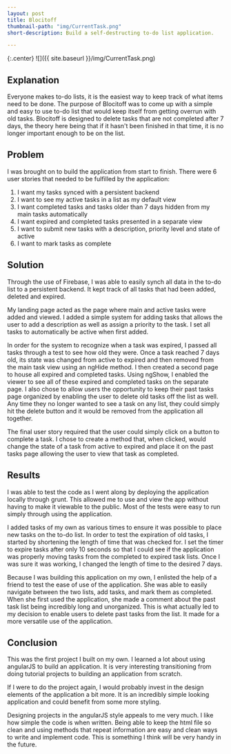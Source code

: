 ```yaml
---
layout: post
title: Blocitoff
thumbnail-path: "img/CurrentTask.png"
short-description: Build a self-destructing to-do list application.

---
```


{:.center}
![]({{ site.baseurl }}/img/CurrentTask.png)

## Explanation

Everyone makes to-do lists, it is the easiest way to keep track of what items need to be done. The purpose of Blocitoff was to come up with a simple and easy to use to-do list that would keep itself from getting overrun with old tasks. Blocitoff is designed to delete tasks that are not completed after 7 days, the theory here being that if it hasn't been finished in that time, it is no longer important enough to be on the list.

## Problem

I was brought on to build the application from start to finish. There were 6 user stories that needed to be fulfilled by the application:

1. I want my tasks synced with a persistent backend
2. I want to see my active tasks in a list as my default view
3. I want completed tasks and tasks older than 7 days hidden from my main tasks automatically
4. I want expired and completed tasks presented in a separate view
5. I want to submit new tasks with a description, priority level and state of active
6. I want to mark tasks as complete 

## Solution

Through the use of Firebase, I was able to easily synch all data in the to-do list to a persistent backend. It kept track of all tasks that had been added, deleted and expired.

My landing page acted as the page where main and active tasks were added and viewed. I added a simple system for adding tasks that allows the user to add a description as well as assign a priority to the task. I set all tasks to automatically be active when first added.

In order for the system to recognize when a task was expired, I passed all tasks through a test to see how old they were. Once a task reached 7 days old, its state was changed from active to expired and then removed from the main task view using an ngHide method. I then created a second page to house all expired and completed tasks. Using ngShow, I enabled the viewer to see all of these expired and completed tasks on the separate page. I also chose to allow users the opportunity to keep their past tasks page organized by enabling the user to delete old tasks off the list as well. Any time they no longer wanted to see a task on any list, they could simply hit the delete button and it would be removed from the application all together. 

The final user story required that the user could simply click on a button to complete a task. I chose to create a method that, when clicked, would change the state of a task from active to expired and place it on the past tasks page allowing the user to view that task as completed.

## Results

I was able to test the code as I went along by deploying the application locally through grunt. This allowed me to use and view the app without having to make it viewable to the public. Most of the tests were easy to run simply through using the application.

I added tasks of my own as various times to ensure it was possible to place new tasks on the to-do list. In order to test the expiration of old tasks, I started by shortening the length of time that was checked for. I set the timer to expire tasks after only 10 seconds so that I could see if the application was properly moving tasks from the completed to expired task lists. Once I was sure it was working, I changed the length of time to the desired 7 days.

Because I was building this application on my own, I enlisted the help of a friend to test the ease of use of the application. She was able to easily navigate between the two lists, add tasks, and mark them as completed. When she first used the application, she made a comment about the past task list being incredibly long and unorganized. This is what actually led to my decision to enable users to delete past tasks from the list. It made for a more versatile use of the application.

## Conclusion

This was the first project I built on my own. I learned a lot about using angularJS to build an application. It is very interesting transitioning from doing tutorial projects to building an application from scratch.

If I were to do the project again, I would probably invest in the design elements of the application a bit more. It is an incredibly simple looking application and could benefit from some more styling.

Designing projects in the angularJS style appeals to me very much. I like how simple the code is when written. Being able to keep the html file so clean and using methods that repeat information are easy and clean ways to write and implement code. This is something I think will be very handy in the future.